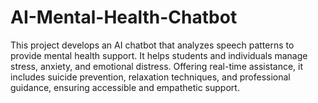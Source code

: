 # AI-Mental-Health-Chatbot
This project develops an AI chatbot that analyzes speech patterns to provide mental health support. It helps students and individuals manage stress, anxiety, and emotional distress. Offering real-time assistance, it includes suicide prevention, relaxation techniques, and professional guidance, ensuring accessible and empathetic support.
